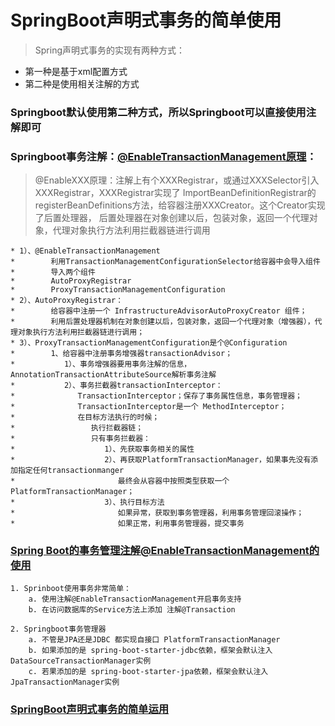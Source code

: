 # SpringBoot声明式事务的简单使用
> Spring声明式事务的实现有两种方式：
- 第一种是基于xml配置方式
- 第二种是使用相关注解的方式

### Springboot默认使用第二种方式，所以Springboot可以直接使用注解即可



### Springboot事务注解：[@EnableTransactionManagement原理](https://www.cnblogs.com/moxiaotao/p/9435764.html)：
> @EnableXXX原理：注解上有个XXXRegistrar，或通过XXXSelector引入XXXRegistrar，XXXRegistrar实现了 
  ImportBeanDefinitionRegistrar的registerBeanDefinitions方法，给容器注册XXXCreator。这个Creator实现了后置处理器， 
  后置处理器在对象创建以后，包装对象，返回一个代理对象，代理对象执行方法利用拦截器链进行调用
  
```properties
* 1）、@EnableTransactionManagement
*        利用TransactionManagementConfigurationSelector给容器中会导入组件
*        导入两个组件
*        AutoProxyRegistrar
*        ProxyTransactionManagementConfiguration
* 2）、AutoProxyRegistrar：
*        给容器中注册一个 InfrastructureAdvisorAutoProxyCreator 组件；
*        利用后置处理器机制在对象创建以后，包装对象，返回一个代理对象（增强器），代理对象执行方法利用拦截器链进行调用；
* 3）、ProxyTransactionManagementConfiguration是个@Configuration
*        1、给容器中注册事务增强器transactionAdvisor；
*           1）、事务增强器要用事务注解的信息，AnnotationTransactionAttributeSource解析事务注解
*           2）、事务拦截器transactionInterceptor：
*              TransactionInterceptor；保存了事务属性信息，事务管理器；
*              TransactionInterceptor是一个 MethodInterceptor；
*              在目标方法执行的时候；
*                 执行拦截器链；
*                 只有事务拦截器：
*                    1）、先获取事务相关的属性
*                    2）、再获取PlatformTransactionManager，如果事先没有添加指定任何transactionmanger
*                       最终会从容器中按照类型获取一个PlatformTransactionManager；
*                    3）、执行目标方法
*                       如果异常，获取到事务管理器，利用事务管理回滚操作；
*                       如果正常，利用事务管理器，提交事务
```

### [Spring Boot的事务管理注解@EnableTransactionManagement的使用](https://blog.csdn.net/u010963948/article/details/79208328)
```properties
1. Sprinboot使用事务非常简单：
    a. 使用注解@EnableTransactionManagement开启事务支持
    b. 在访问数据库的Service方法上添加 注解@Transaction

2. Springboot事务管理器
    a. 不管是JPA还是JDBC 都实现自接口 PlatformTransactionManager
    b. 如果添加的是 spring-boot-starter-jdbc依赖，框架会默认注入 DataSourceTransactionManager实例
    c. 若果添加的是 spring-boot-starter-jpa依赖，框架会默认注入 JpaTransactionManager实例 

```

### [SpringBoot声明式事务的简单运用](https://blog.csdn.net/justry_deng/article/details/80828180)

